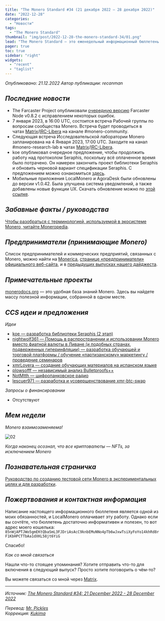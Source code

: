 ```yaml
---
title: "The Monero Standard #34 (21 декабря 2022 — 28 декабря 2022)"
date: "2022-12-28"
categories:
  - "Новости"
tags:
  - "The Monero Standard"
thumbnail: "img/post/2022-12-28-the-monero-standard-34/01.png"
lead: "The Monero Standard — это еженедельный информационный бюллетень от p2p торговой платформы LocalMonero обо всём, что касается Monero."
pager: true
toc: true
sidebar: "right"
widgets:
  - "recent"
  - "taglist"
---
```


_Опубликовано: 21.12.2022_
_Автор публикации: recanman_

## _Последние новости_

- The Farcaster Project опубликовали [очередную версию](https://github.com/farcaster-project/farcaster-node/releases/tag/v0.8.2) Farcaster Node v0.8.2 с исправлением некоторых ошибок.
- 7 января 2023, в 16:00 UTC, состоится встреча Рабочей группы по вопросам сообщества Monero. Встреча будет проводиться в чатах [Matrix](https://matrix.to/#/#monero-community:monero.social)/[IRC-Libera](irc://irc.libera.chat/#monero-community) на канале #monero-community.
- Следующая встреча Исследовательской лаборатории Monero запланирована на 4 Января 2023, 17:00 UTC. Заходите на канал #monero-research-lab в чатах [Matrix](https://matrix.to/#/#monero-research-lab:monero.social)/[IRC-Libera](irc://irc.libera.chat/#monero-research-lab).
- koe опубликовал очередное предложение, чтобы продолжить работу над протоколом Seraphis, поскольку всё оплаченное время было потрачено. Он намерен закончить проект библиотеки Seraphis и обновить черновой вариант спецификации Seraphis. С предложением можно ознакомиться [здесь](https://repo.getmonero.org/monero-project/ccs-proposals/-/merge_requests/369).
- Мобильные приложения LocalMonero и AgoraDesk были обновлены до версии v1.0.42. Была улучшена система уведомлений, а также добавлены новые функции UX. Скачать обновление можно по [этой ссылке](https://github.com/AgoraDesk-LocalMonero/agoradesk-app-foss/releases/tag/v1.0.42).

## _Забавные факты / руководства_

[Чтобы разобраться с терминологией, используемой в экосистеме Monero¸ читайте Moneropedia](https://www.getmonero.org/resources/moneropedia/).

## _Предприниматели (принимающие Monero)_

Список предпринимателей и коммерческих предприятий, связанных с Monero, можно найти на [Monerica](https://monerica.com/), [странице «предприниматели» официального веб-сайта](https://getmonero.org/community/merchants/), и в [предыдущих выпусках нашего дайджеста](https://localmonero.co/nojs/the-monero-standard).

## _Примечательные проекты_

[monerodocs.org](https://monerodocs.org/) — это удобная база знаний Monero. Здесь вы найдете массу полезной информации, собранной в одном месте.

## _CCS идеи и предложения_

*Идеи*

- [koe — разработка библиотеки Seraphis (2 этап)](https://repo.getmonero.org/monero-project/ccs-proposals/-/merge_requests/369)
- [nightwolf361 — Помощь в распространении и использовании Monero вместо фиатной валюты в Ливане (и подобных странах, подверженных гиперинфляции) — разработка обучающей и торговой платформы / обучение «партизанскому» маркетингу / проведение семинаров](https://repo.getmonero.org/monero-project/ccs-proposals/-/merge_requests/367)
- [xmrLovera — создание обучающих материалов на испанском языке](https://repo.getmonero.org/monero-project/ccs-proposals/-/merge_requests/366)
- [plowsofff — независимый анализ Bulletproofs++](https://repo.getmonero.org/monero-project/ccs-proposals/-/merge_requests/358)
- [NotMtth — шифропанковское радио](https://repo.getmonero.org/monero-project/ccs-proposals/-/merge_requests/357)
- [lescuer971 — разработка и усовершенствование xmr-btc-swap](https://repo.getmonero.org/monero-project/ccs-proposals/-/merge_requests/355)

*Запросы о финансировании*

- Отсутствуют

## *Мем недели*

*Monero взаимозаменяема!*

![02](/img/post/2022-12-28-the-monero-standard-34/02.png)

_Когда наконец осознал, что все криптовалюты — NFTs, за исключением Monero_

## _Познавательная страничка_

[Руководство по созданию тестовой сети Monero в экспериментальных целях и для разработки](https://github.com/moneroexamples/private-testnet).

## _Пожертвования и контактная информация_

Написание настоящего информационного бюллетеня является одной из моих обязанностей, и LocalMonero оплачивает эту работу. Однако если вы сочтёте, что бюллетень достаточно информативен и полезен, то вот адрес моего кошелька:  
`85nWjAPTJWo5gmEKtQbaSmL3FJDriAsAcC9knbEMuNNo4pTb6wJxwTsiXyFoYo14khRd8rF1KbHPCTTbAa1dXKL58jt6YiG`

Спасибо!

*Как со мной связаться*

Нашли что-то стоящее упоминания? Хотите отправить что-то для включения в следующий выпуск? Просто хотите поговорить о чём-то?

Вы можете связаться со мной через [Matrix](https://matrix.to/#/@recanman:agoradesk.com).

---

_Источник: [The Monero Standard #34: 21 December 2022 - 28 December 2022](https://localmonero.co/the-monero-standard/weekly/34)_

_Перевод: [Mr. Pickles](https://t.me/v1docq47)_  
_Коррекция: [Kukima](https://t.me/Kukima)_
